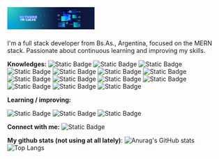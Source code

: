 <img src='/img/banner.png' alt='banner' align='center' width='200'/>

###
I'm a full stack developer from Bs.As., Argentina, focused on the MERN stack. Passionate about continuous learning and improving my skills.

**Knowledges:**
![Static Badge](https://img.shields.io/badge/HTML5-black?style=flat&logo=html5)
![Static Badge](https://img.shields.io/badge/CSS3-black?style=flat&logo=css3&logoColor=blue)
![Static Badge](https://img.shields.io/badge/SASS-black?style=flat&logo=sass)
![Static Badge](https://img.shields.io/badge/BOOTSTRAP-black?style=flat&logo=bootstrap)
![Static Badge](https://img.shields.io/badge/GIT-black?style=flat&logo=git)
![Static Badge](https://img.shields.io/badge/GITHUB-black?style=flat&logo=github)
![Static Badge](https://img.shields.io/badge/Javascript-black?style=flat&logo=javascript)
![Static Badge](https://img.shields.io/badge/React-black?style=flat&logo=react)
![Static Badge](https://img.shields.io/badge/EXPRESS-black?style=flat&logo=express)
![Static Badge](https://img.shields.io/badge/POSTMAN-black?style=flat&logo=postman)
![Static Badge](https://img.shields.io/badge/NODE.JS-black?style=flat&logo=nodedotjs)
![Static Badge](https://img.shields.io/badge/FIREBASE-black?style=flat&logo=firebase)
![Static Badge](https://img.shields.io/badge/MONGODB-black?style=flat&logo=mongodb)
![Static Badge](https://img.shields.io/badge/MYSQL-black?style=flat&logo=mysql)

**Learning / improving:**

![Static Badge](https://img.shields.io/badge/TYPESCRIPT-black?style=flat&logo=typescript)
![Static Badge](https://img.shields.io/badge/PYTHON-black?style=flat&logo=python)
![Static Badge](https://img.shields.io/badge/PHP-black?style=flat&logo=php)

**Connect with me:**
![Static Badge](https://img.shields.io/badge/LINKEDIN-blue?style=for-the-badge&logo=linkedin&link=https%3A%2F%2Fwww.linkedin.com%2Fin%2Flucasberardi%2F)

**My github stats (not using at all lately)**:
![Anurag's GitHub stats](https://github-readme-stats.vercel.app/api?username=lucasberardi95&theme=github_dark&show_icons=true)
![Top Langs](https://github-readme-stats.vercel.app/api/top-langs/?username=lucasberardi95&layout=compact)